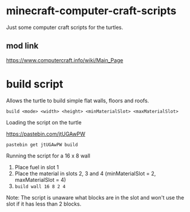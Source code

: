 # minecraft-computer-craft-scripts
 
Just some computer craft scripts for the turtles.

## mod link

https://www.computercraft.info/wiki/Main_Page

# build script
Allows the turtle to build simple flat walls, floors and roofs.

`build <mode> <width> <height> <minMaterialSlot> <maxMaterialSlot>`

Loading the script on the turtle

https://pastebin.com/jtUGAwPW

`pastebin get jtUGAwPW build`

Running the script for a 16 x 8 wall
1. Place fuel in slot 1
2. Place the material in slots 2, 3 and 4 (minMaterialSlot = 2, maxMaterialSlot = 4)
3. `build wall 16 8 2 4`

Note: The script is unaware what blocks are in the slot and won't use the slot if it has less than 2 blocks.
